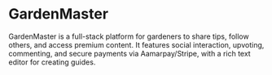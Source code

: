 # GardenMaster
GardenMaster is a full-stack platform for gardeners to share tips, follow others, and access premium content. It features social interaction, upvoting, commenting, and secure payments via Aamarpay/Stripe, with a rich text editor for creating guides.
